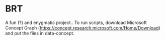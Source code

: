 # BRT

A fun (?) and enygmatic project..
To run scripts, download Microsoft Concept Graph (https://concept.research.microsoft.com/Home/Download) and put the files in data-concept.
